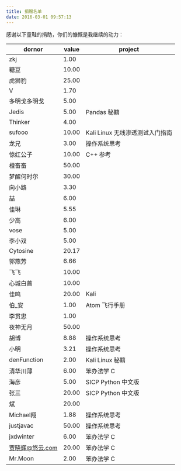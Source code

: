 ```yaml
---
title: 捐赠名单
date: 2016-03-01 09:57:13
---
```


感谢以下童鞋的捐助，你们的慷慨是我继续的动力：

| dornor | value | project |
| --- | --- | --- |
| zkj | 1.00 | |
| 糖豆 | 10.00 | |
| 虎狮豹 | 25.00 | |
| V | 1.70 | |
| 多明戈多明戈 | 5.00 | |
| Jedis | 5.00 | Pandas 秘籍 |
| Thinker | 4.00 |  |
| sufooo | 10.00 | Kali Linux 无线渗透测试入门指南 |
| 龙兄 | 3.00 | 操作系统思考 |
| 惊红公子 | 10.00 | C++ 参考 |
| 橙畜畜 | 50.00 | |
| 梦醒何时尔 | 30.00 | |
| 向小路 | 3.30 | |
| 喆 | 6.00 | |
| 佳琳 | 5.55 | |
| 少高 | 6.00 | |
| vose | 5.00 | |
| 李小双 | 5.00 | |
| Cytosine | 20.17 | |
| 郭燕芳 | 6.66 | |
| 飞飞 | 10.00 | |
| 心城白首 | 10.00 | |
| 佳鸣 | 20.00 | Kali |
| 伯_安 | 1.00 | Atom 飞行手册 |
| 李贯忠 | 1.00 | |
| 夜神无月 | 50.00 | |
| 胡博 | 8.88 | 操作系统思考 |
| 小明 | 3.21 | 操作系统思考 |
| denFunction | 2.00 | Kali Linux 秘籍 |
| 清华川薄 | 6.00 | 笨办法学 C |
| 海彦 | 5.00 | SICP Python 中文版 |
| 张三 | 20.00 | SICP Python 中文版 |
| 斌 | 20.00 | |
| Michael翔 | 1.88 | 操作系统思考 |
| justjavac | 50.00 | 操作系统思考 |
| jxdwinter | 6.00 | 笨办法学 C |
| 贾晓辉@悠云.com | 20.00 | 笨办法学 C |
| Mr.Moon | 2.00 | 笨办法学 C |